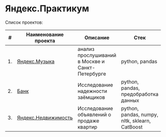 # Яндекс.Практикум

Список проектов:

| #    | Наименование проекта                | Описание                                                     | Стек                                                         |
| ---- | ------------------------------------------------------------ | ------------------------------------------------------------ | ------------------------------------------------------------ |
| 1.   | [Яндекс.Музыка](https://github.com/scimyst/yandex_practicum/tree/main/Y_project_1(yandex_music)) | анализ прослушиваний в Москве и Санкт-Петербурге | python, pandas       |
| 2.   | [Банк](https://github.com/scimyst/yandex_practicum/tree/main/Y_project_2(bank_clients)) | Исследование надежности заёмщиков | python, pandas, предобработка данных |
| 3.   | [Яндекс.Недвижимость](https://github.com/scimyst/yandex_practicum/tree/main/Y_project_3(real_estate)) | Исследование объявлений о продаже квартир             | python, pandas, numpy, nltk, sklearn, CatBoost |
